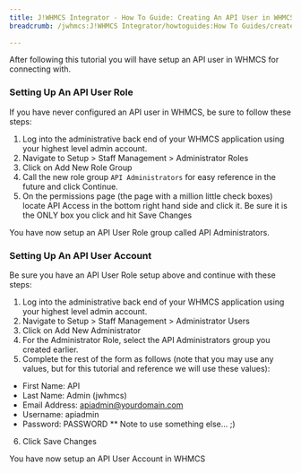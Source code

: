 ```yaml
---
title: J!WHMCS Integrator - How To Guide: Creating An API User in WHMCS
breadcrumb: /jwhmcs:J!WHMCS Integrator/howtoguides:How To Guides/createapiuser:Creating An API User in WHMCS/
 
---
```


After following this tutorial you will have setup an API user in WHMCS for connecting with.

### Setting Up An API User Role

If you have never configured an API user in WHMCS, be sure to follow these steps:

1. Log into the administrative back end of your WHMCS application using your highest level admin account.
2. Navigate to Setup > Staff Management > Administrator Roles
3. Click on Add New Role Group
4. Call the new role group `API Administrators` for easy reference in the future and click Continue.
5. On the permissions page (the page with a million little check boxes) locate API Access in the bottom right hand side and click it.  Be sure it is the ONLY box you click and hit Save Changes

You have now setup an API User Role group called API Administrators.

### Setting Up An API User Account

Be sure you have an API User Role setup above and continue with these steps:

1. Log into the administrative back end of your WHMCS application using your highest level admin account.
2. Navigate to Setup > Staff Management > Administrator Users
3. Click on Add New Administrator
4. For the Administrator Role, select the API Administrators group you created earlier.
5. Complete the rest of the form as follows (note that you may use any values, but for this tutorial and reference we will use these values):
* First Name:  API
* Last Name:  Admin (jwhmcs)
* Email Address:  apiadmin@yourdomain.com
* Username:  apiadmin
* Password:  PASSWORD ** Note to use something else... ;)
6. Click Save Changes

You have now setup an API User Account in WHMCS
